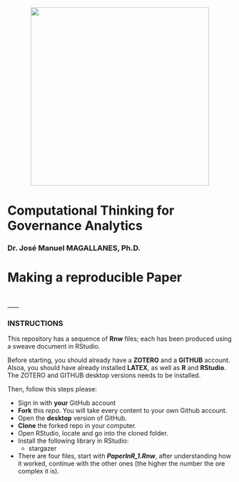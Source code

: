 <center>
<img src="https://i.imgur.com/PdfGGVZ.png" style="width: 400px;"/>
</center>

# Computational Thinking for Governance Analytics

### Dr. José Manuel MAGALLANES, Ph.D. 
<a id='beginning'></a>

# Making a reproducible Paper
<br>
____

### INSTRUCTIONS

This repository has a sequence of __Rnw__ files; each has been produced using a sweave document in RStudio. 

Before starting, you should already have a __ZOTERO__ and a __GITHUB__ account. Alsoa, you should have already installed  __LATEX__, as well as __R__ and __RStudio__. The ZOTERO and GITHUB desktop versions needs to be installed.

Then, follow this steps please:

* Sign in with __your__ GitHub account
* __Fork__ this _repo_. You will take every content to your own Github account.
* Open the __desktop__ version of GitHub.
* __Clone__ the forked repo in your computer.
* Open RStudio, locate and go into the cloned folder.
* Install the following library in RStudio:
	* stargazer
* There are four files, start with __*PaperInR_1.Rnw*__, after understanding how it worked, continue with the other ones (the higher the number the ore complex it is).



